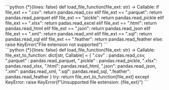 <div v-click="1" 
  v-motion
  :initial="{opacity: 0}"
  :enter="{opacity: 1}"
  class="grid grid-cols-2 gap-x-2">

<div>
```python {*}{lines: false}
def load_file_function(file_ext: str) -> Callable:
  if file_ext == ".csv":
    return pandas.read_csv
  elif file_ext == ".parquet":
    return pandas.read_parquet
  elif file_ext == "pickle":
    return pandas.read_pickle
  elif file_ext == ".xlsx":
    return padas.read_excel
  elif file_ext == ".html":
    return pandas.read_html
  elif file_ext == ".json":
    return pandas.read_json
  elif file_ext == ".xml":
    return pandas.read_xml
  elif file_ext == ".sql":
    return pandas.read_sql
  elif file_ext == ".feather":
    return pandas.read_feather
  else:
    raise KeyError("File extension not supported")
```
</div>

<div>
```python {*}{lines: false}
def load_file_function(file_ext: str) -> Callable:
  file_ext_to_function: dict[str, Callable] = {
    ".csv" : pandas.read_csv, 
    ".parquet" : pandas.read_parquet,
    ".pickle" : pandas.read_pickle,
    ".xlsx": pandas.read_xlsx,
    ".html": pandas.read_html,
    ".json": pandas.read_json,
    ".xml": pandas.read_xml,
    ".sql": pandas.read_sql,
    ".feather": pandas.read_feather
  }
  try:
    return file_ext_to_function[file_ext]
  except KeyError:
    raise KeyError(f"Unsupported file extension: {file_ext}")
```
</div>

</div>



